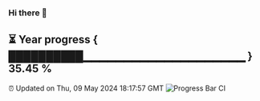### Hi there 👋
⏳ Year progress { ██████████▁▁▁▁▁▁▁▁▁▁▁▁▁▁▁▁▁▁▁▁ } 35.45 %
---
⏰ Updated on Thu, 09 May 2024 18:17:57 GMT
![Progress Bar CI](https://github.com/liununu/liununu/workflows/Progress%20Bar%20CI/badge.svg)
